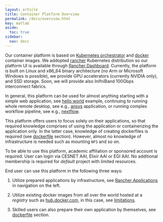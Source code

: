 ```yaml
---
layout: article
title: Container Platform Overview
permalink: /docs/overview.html
key: matlab
aside:
  toc: true
sidebar:
  nav: docs
---
```


Our container platform is based on [Kubernetes orchestrator](https://kubernetes.io/) and [docker](https://hub.docker.com/) container images. We addopted [rancher](https://rancher.com) Kubernetes distribution so our platform UI is available through [Rancher Dashboard](https://rancher.cloud.e-infra.cz). Currently, the platform is built on Linux and x86\_64 binary architecture (no Arm or Microsoft Windows is possible), we provide GPU accelerators (currently NVIDIA only), and SSD storage. Soon, we will provide also InifniBand 100Gbps interconnect fabrics.

In general, this platform can be used for almost anything starting with a simple web application, see [hello world](/docs/kubectl-helloworld.html) example, continuing to running whole remote desktop, see e.g., [ansys](/docs/ansys.html) application, or running complex workflow pipeline, see e.g., [nextflow](/docs/nextflow.html). 

This platform offers users to focus solely on their applications, so that required knowledge comprises of using the application or containerizing the application only. In the latter case, knowledge of creating dockerfiles is required (see [dockerfile](/docs/dockerfile.html) section). However, almost no knowledge of infrastructure is needed such as mounting `NFS` and so on.

To be able to use this platform, academic affiliation or sponsored account is required. User can login via CESNET AAI, Elixir AAI or EGI AAI. No additional membership is required for *default* project with limited resources.

End user can use this platform in the following three ways:

1. Utilize prepared applications by infrastructure, see [Rancher Applications](/docs/rancher-applications.html) in navigation on the left. 

2. Utilize existing docker images from all over the world hosted at a *registry* such as [hub.docker.com](https://hub.docker.com), in this case, see [limitations](/docs/limitations.html). 

3. Skilled users can also prepare their own application by themselves, see [dockerfile](/docs/dockerfile.html) section.
